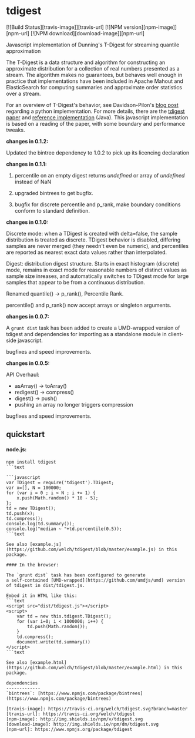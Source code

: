tdigest
============
[![Build Status][travis-image]][travis-url] [![NPM version][npm-image]][npm-url] [![NPM download][download-image]][npm-url]

Javascript implementation of Dunning's T-Digest for streaming quantile approximation

The T-Digest is a data structure and algorithm for constructing an
approximate distribution for a collection of real numbers presented as a
stream. The algorithm makes no guarantees, but behaves well enough in
practice that implementations have been included in Apache Mahout and
ElasticSearch for computing summaries and approximate order
statistics over a stream.

For an overview of T-Digest's behavior, see Davidson-Pilon's
[blog post](http://dataorigami.net/blogs/napkin-folding/19055451-percentile-and-quantile-estimation-of-big-data-the-t-digest) regarding a python implementation. For more details,
there are the [tdigest paper](https://github.com/tdunning/t-digest/blob/master/docs/t-digest-paper/histo.pdf) and [reference implementation](https://github.com/tdunning/t-digest) (Java).
This javascript implementation is based on a reading of the paper,
with some boundary and performance tweaks.

**changes in 0.1.2:**

Updated the bintree dependency to 1.0.2 to pick up its licencing declaration

**changes in 0.1.1:**

1. percentile on an empty digest returns *undefined* or array of *undefined*
   instead of NaN

2. upgraded bintrees to get bugfix.

3. bugfix for discrete percentile and p_rank, make boundary conditions
   conform to standard definition.

**changes in 0.1.0:**

Discrete mode: when a TDigest is created with delta=false, the sample
distribution is treated as discrete. TDigest behavior is disabled,
differing samples are never merged (they needn't even be numeric), and
percentiles are reported as nearest exact data values rather than
interpolated.

Digest: distribution digest structure. Starts in exact histogram
(discrete) mode, remains in exact mode for reasonable numbers of
distinct values as sample size inreases, and automatically switches to
TDigest mode for large samples that appear to be from a continuous
distribution.

Renamed quantile() -> p_rank(), Percentile Rank.

percentile() and p_rank() now accept arrays or singleton arguments.

**changes in 0.0.7:**

A `grunt dist` task has been added to create a UMD-wrapped version of tdigest
and dependencies for importing as a standalone module in client-side javascript.

bugfixes and speed improvements.

**changes in 0.0.5:**

API Overhaul:
* asArray() -> toArray()
* redigest() -> compress()
* digest() -> push()
* pushing an array no longer triggers compression

bugfixes and speed improvements.

quickstart
------------

#### node.js:

```text
npm install tdigest
```text

```javascript
var TDigest = require('tdigest').TDigest;
var x=[], N = 100000;
for (var i = 0 ; i < N ; i += 1) {
    x.push(Math.random() * 10 - 5);
};
td = new TDigest();
td.push(x);
td.compress();
console.log(td.summary());
console.log("median ~ "+td.percentile(0.5));
```text

See also [example.js](https://github.com/welch/tdigest/blob/master/example.js) in this package.

#### In the browser:

The `grunt dist` task has been configured to generate
a self-contained [UMD-wrapped](https://github.com/umdjs/umd) version of tdigest in dist/tdigest.js.

Embed it in HTML like this:
```text
<script src="dist/tdigest.js"></script>
<script>
    var td = new this.tdigest.TDigest();
    for (var i=0; i < 1000000; i++) {
        td.push(Math.random());
    }
    td.compress();
    document.write(td.summary())
</script>
```text

See also [example.html](https://github.com/welch/tdigest/blob/master/example.html) in this package.

dependencies
-------------
`bintrees`: [https://www.npmjs.com/package/bintrees](https://www.npmjs.com/package/bintrees)

[travis-image]: https://travis-ci.org/welch/tdigest.svg?branch=master
[travis-url]: https://travis-ci.org/welch/tdigest
[npm-image]: http://img.shields.io/npm/v/tdigest.svg
[download-image]: http://img.shields.io/npm/dm/tdigest.svg
[npm-url]: https://www.npmjs.org/package/tdigest

